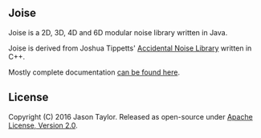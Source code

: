 ## Joise

Joise is a 2D, 3D, 4D and 6D modular noise library written in Java.

Joise is derived from Joshua Tippetts' [Accidental Noise Library](http://accidentalnoise.sourceforge.net/index.html) written in C++.

Mostly complete documentation [can be found here](https://joise.sudoplaygames.com/).

## License

Copyright (C) 2016 Jason Taylor. Released as open-source under [Apache License, Version 2.0](http://www.apache.org/licenses/LICENSE-2.0.html).
